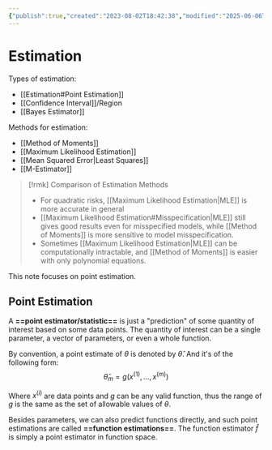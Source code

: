 ```yaml
---
{"publish":true,"created":"2023-08-02T18:42:38","modified":"2025-06-06T03:34:51","cssclasses":"","type":"note","sup":["[[Machine Learning]]","[[Statistics]]"],"state":"done"}
---
```



# Estimation

Types of estimation:

* [[Estimation#Point Estimation]]
* [[Confidence Interval]]/Region
* [[Bayes Estimator]]

Methods for estimation:

* [[Method of Moments]]
* [[Maximum Likelihood Estimation]]
* [[Mean Squared Error\|Least Squares]]
* [[M-Estimator]]
 
> [!rmk] Comparison of Estimation Methods  
> * For quadratic risks, [[Maximum Likelihood Estimation\|MLE]] is more accurate in general
> * [[Maximum Likelihood Estimation#Misspecification\|MLE]] still gives good results even for misspecified models, while [[Method of Moments]] is more sensitive to model misspecification.
> * Sometimes [[Maximum Likelihood Estimation\|MLE]] can be computationally intractable, and [[Method of Moments]] is easier with only polynomial equations.

This note focuses on point estimation.

## Point Estimation

A **==point estimator/statistic==** is just a "prediction" of some quantity of interest based on some data points. The quantity of interest can be a single parameter, a vector of parameters, or even a whole function.

By convention, a point estimate of $\theta$ is denoted by $\hat{\theta}$. And it's of the following form:
$$\hat{\theta}_m = g(x^{(1)},\dots,x^{(m)})$$

Where $x^{(i)}$ are data points and $g$ can be any valid function, thus the range of $g$ is the same as the set of allowable values of $\theta$.

Besides parameters, we can also predict functions directly, and such point estimations are called **==function estimations==**. The function estimator $\hat{f}$ is simply a point estimator in function space.
